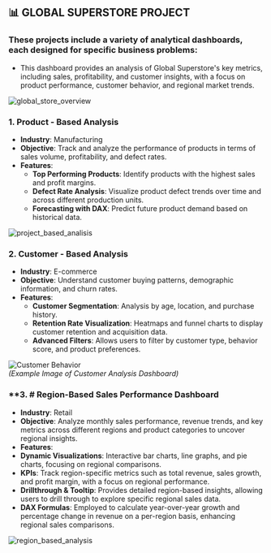 ## 📊 **GLOBAL SUPERSTORE PROJECT**  
### These projects include a variety of analytical dashboards, each designed for specific business problems:  
* This dashboard provides an analysis of Global Superstore's key metrics, including sales, profitability, and customer insights, with a focus on product performance, customer behavior, and regional market trends.

![global_store_overview](https://github.com/user-attachments/assets/041dead3-7f9f-4e54-9f2f-8eff56271b2b)

### **1. Product - Based Analysis**  
- **Industry**: Manufacturing  
- **Objective**: Track and analyze the performance of products in terms of sales volume, profitability, and defect rates.  
- **Features**:  
  - **Top Performing Products**: Identify products with the highest sales and profit margins.
  - **Defect Rate Analysis**: Visualize product defect trends over time and across different production units.
  - **Forecasting with DAX**: Predict future product demand based on historical data.  

![project_based_analisis](https://github.com/user-attachments/assets/e85bfc47-72ae-473e-ad6e-25b43c4ac2db)

### **2. Customer - Based Analysis**  
- **Industry**: E-commerce  
- **Objective**: Understand customer buying patterns, demographic information, and churn rates.  
- **Features**:  
  - **Customer Segmentation**: Analysis by age, location, and purchase history.
  - **Retention Rate Visualization**: Heatmaps and funnel charts to display customer retention and acquisition data.
  - **Advanced Filters**: Allows users to filter by customer type, behavior score, and product preferences.  

![Customer Behavior](https://example.com/customer_behavior.png)  
*(Example Image of Customer Analysis Dashboard)*

### **3. # Region-Based Sales Performance Dashboard  
- **Industry**: Retail  
- **Objective**: Analyze monthly sales performance, revenue trends, and key metrics across different regions and product categories to uncover regional insights.  
- **Features**:
- **Dynamic Visualizations**: Interactive bar charts, line graphs, and pie charts, focusing on regional comparisons.
- **KPIs**: Track region-specific metrics such as total revenue, sales growth, and profit margin, with a focus on regional performance.
- **Drillthrough & Tooltip**: Provides detailed region-based insights, allowing users to drill through to explore specific regional sales data.
- **DAX Formulas**: Employed to calculate year-over-year growth and percentage change in revenue on a per-region basis, enhancing regional sales comparisons.

![region_based_analysis](https://github.com/user-attachments/assets/acbf1206-93b1-4655-96b7-9787019d579c)

